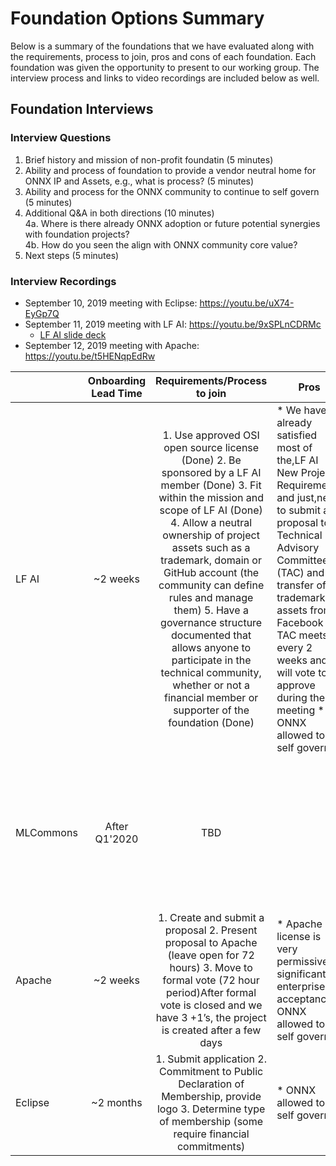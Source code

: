 # Foundation Options Summary

Below is a summary of the foundations that we have evaluated along with the requirements, process to join, pros and cons of each foundation. Each foundation was given the opportunity to present to our working group. The interview process and links to video recordings are included below as well. 

## Foundation Interviews

### Interview Questions
1. Brief history and mission of non-profit foundatin (5 minutes)  
2. Ability and process of foundation to provide a vendor neutral home for ONNX IP and Assets, e.g., what is process? (5 minutes)
3. Ability and process for the ONNX community to continue to self govern (5 minutes)
4. Additional Q&A in both directions (10 minutes)  
    4a. Where is there already ONNX adoption or future potential synergies with foundation projects?  
    4b. How do you seen the align with ONNX community core value?
5. Next steps (5 minutes)

### Interview Recordings
* September 10, 2019 meeting with Eclipse: https://youtu.be/uX74-EyGp7Q  
* September 11, 2019 meeting with LF AI: https://youtu.be/9xSPLnCDRMc  
    * [LF AI slide deck](https://github.com/onnx/working-groups/blob/master/foundation/LF%20AI%20-%20ONNX%20Community%20Discussion.pdf)
* September 12, 2019 meeting with Apache: https://youtu.be/t5HENqpEdRw  



|           | Onboarding Lead Time |                                                                                                                                                                                                                              Requirements/Process to join                                                                                                                                                                                                                             | Pros                                                                                                                                                                                                                                                                                                               |                                                     Cons                                                     |
|-----------|:--------------------:|:-------------------------------------------------------------------------------------------------------------------------------------------------------------------------------------------------------------------------------------------------------------------------------------------------------------------------------------------------------------------------------------------------------------------------------------------------------------------------------------:|--------------------------------------------------------------------------------------------------------------------------------------------------------------------------------------------------------------------------------------------------------------------------------------------------------------------|:------------------------------------------------------------------------------------------------------------:|
|   LF AI   |       ~2 weeks       | 1. Use approved OSI open source license (Done) 2. Be sponsored by a LF AI member (Done) 3. Fit within the mission and scope of LF AI (Done) 4. Allow a neutral ownership of project assets such as a trademark, domain     or GitHub account (the community can define rules and manage them) 5. Have a governance structure documented that allows anyone to participate     in the technical community, whether or not a financial member or supporter     of the foundation (Done) | * We have already satisfied most of the,LF AI    New Project Requirements and just,need to    submit a proposal to Technical Advisory    Committee (TAC) and transfer of trademark    assets from Facebook * TAC meets every 2 weeks and will vote to   approve during their meeting * ONNX allowed to self govern |                                                                                                              |
| MLCommons |     After Q1'2020    | TBD                                                                                                                                                                                                                                                                                                                                                                                                                                                                                   |                                                                                                                                                                                                                                                                                                                    | * MLperf is currently in the process of forming a foundation, the estimated time of completion is in Q1 2020 |
|   Apache  |       ~2 weeks       | 1. Create and submit a proposal 2. Present proposal to Apache (leave open for 72 hours) 3. Move to formal vote (72 hour period)After formal vote is closed and we have     3 +1’s, the project is created after a few days                                                                                                                                                                                                                                                            | * Apache license is very permissive, significant    enterprise acceptance * ONNX allowed to self govern                                                                                                                                                                                                            | * Process to join is more complex than other options (LF AI)                                                 |
|  Eclipse  |       ~2 months      | 1. Submit application 2. Commitment to Public Declaration of Membership, provide logo 3. Determine type of membership (some require financial commitments)                                                                                                                                                                                                                                                                                                                            | * ONNX allowed to self govern                                                                                                                                                                                                                                                                                      | * Lead time is longer than other options (Apache, LF AI)                                                     |